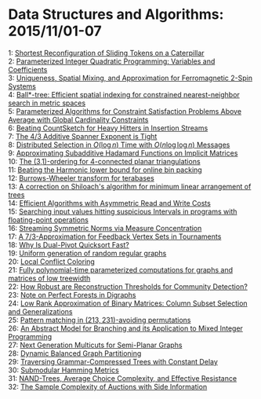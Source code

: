 # Data Structures and Algorithms: 2015/11/01-07  
1: [Shortest Reconfiguration of Sliding Tokens on a Caterpillar](https://doi.org/10.48550/arXiv.1511.00243)  
2: [Parameterized Integer Quadratic Programming: Variables and Coefficients](https://doi.org/10.48550/arXiv.1511.00310)  
3: [Uniqueness, Spatial Mixing, and Approximation for Ferromagnetic 2-Spin  Systems](https://doi.org/10.48550/arXiv.1511.00493)  
4: [Ball*-tree: Efficient spatial indexing for constrained nearest-neighbor  search in metric spaces](https://doi.org/10.48550/arXiv.1511.00628)  
5: [Parameterized Algorithms for Constraint Satisfaction Problems Above  Average with Global Cardinality Constraints](https://doi.org/10.48550/arXiv.1511.00648)  
6: [Beating CountSketch for Heavy Hitters in Insertion Streams](https://doi.org/10.48550/arXiv.1511.00661)  
7: [The 4/3 Additive Spanner Exponent is Tight](https://doi.org/10.48550/arXiv.1511.00700)  
8: [Distributed Selection in $O ( \log n )$ Time with $O ( n \log \log n )$  Messages](https://doi.org/10.48550/arXiv.1511.00715)  
9: [Approximating Subadditive Hadamard Functions on Implicit Matrices](https://doi.org/10.48550/arXiv.1511.00838)  
10: [The (3,1)-ordering for 4-connected planar triangulations](https://doi.org/10.48550/arXiv.1511.00873)  
11: [Beating the Harmonic lower bound for online bin packing](https://doi.org/10.48550/arXiv.1511.00876)  
12: [Burrows-Wheeler transform for terabases](https://doi.org/10.48550/arXiv.1511.00898)  
13: [A correction on Shiloach's algorithm for minimum linear arrangement of  trees](https://doi.org/10.48550/arXiv.1511.01061)  
14: [Efficient Algorithms with Asymmetric Read and Write Costs](https://doi.org/10.48550/arXiv.1511.01038)  
15: [Searching input values hitting suspicious Intervals in programs with  floating-point operations](https://doi.org/10.48550/arXiv.1511.01080)  
16: [Streaming Symmetric Norms via Measure Concentration](https://doi.org/10.48550/arXiv.1511.01111)  
17: [A 7/3-Approximation for Feedback Vertex Sets in Tournaments](https://doi.org/10.48550/arXiv.1511.01137)  
18: [Why Is Dual-Pivot Quicksort Fast?](https://doi.org/10.48550/arXiv.1511.01138)  
19: [Uniform generation of random regular graphs](https://doi.org/10.48550/arXiv.1511.01175)  
20: [Local Conflict Coloring](https://doi.org/10.48550/arXiv.1511.01287)  
21: [Fully polynomial-time parameterized computations for graphs and matrices  of low treewidth](https://doi.org/10.48550/arXiv.1511.01379)  
22: [How Robust are Reconstruction Thresholds for Community Detection?](https://doi.org/10.48550/arXiv.1511.01473)  
23: [Note on Perfect Forests in Digraphs](https://doi.org/10.48550/arXiv.1511.01661)  
24: [Low Rank Approximation of Binary Matrices: Column Subset Selection and  Generalizations](https://doi.org/10.48550/arXiv.1511.01699)  
25: [Pattern matching in $(213,231)$-avoiding permutations](https://doi.org/10.48550/arXiv.1511.01770)  
26: [An Abstract Model for Branching and its Application to Mixed Integer  Programming](https://doi.org/10.48550/arXiv.1511.01818)  
27: [Next Generation Multicuts for Semi-Planar Graphs](https://doi.org/10.48550/arXiv.1511.01994)  
28: [Dynamic Balanced Graph Partitioning](https://doi.org/10.48550/arXiv.1511.02074)  
29: [Traversing Grammar-Compressed Trees with Constant Delay](https://doi.org/10.48550/arXiv.1511.02141)  
30: [Submodular Hamming Metrics](https://doi.org/10.48550/arXiv.1511.02163)  
31: [NAND-Trees, Average Choice Complexity, and Effective Resistance](https://doi.org/10.48550/arXiv.1511.02235)  
32: [The Sample Complexity of Auctions with Side Information](https://doi.org/10.48550/arXiv.1511.02296)  